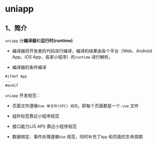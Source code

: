 # uniapp

## 1、简介

`uniapp` 分**编译器**和**运行时(runtime)**

+ 编译器将开发者的代码进行编译，编译的结果由各个平台（Web、Android App、iOS App、各家小程序）的`runtime` 进行解析。

+ 编译器的条件编译

```javascript
#ifdef App
...
#endif
```


`uniapp` 开发规范：

+ 页面文件遵循`Vue 单文件(SFC) 规范`，即每个页面都是一个`.vue` 文件

+ 组件标签靠近小程序规范

+ 接口能力(JS API) 靠近小程序规范

+ 数据绑定、事件处理遵循`Vue` 规范，同时补充了`App` 和页面的生命周期